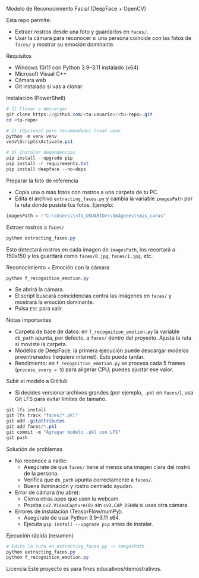 Modelo de Reconocimiento Facial (DeepFace + OpenCV)

Esta repo permite:
- Extraer rostros desde una foto y guardarlos en `faces/`.
- Usar la cámara para reconocer si una persona coincide con las fotos de `faces/` y mostrar su emoción dominante.

Requisitos
- Windows 10/11 con Python 3.9–3.11 instalado (x64)
- Microsoft Visual C++
- Cámara web
- Git instalado si vas a clonar

Instalación (PowerShell)
```powershell
# 1) Clonar o descargar
git clone https://github.com/<tu-usuario>/<tu-repo>.git
cd <tu-repo>

# 2) (Opcional pero recomendado) Crear venv
python -m venv venv
venv\Scripts\Activate.ps1

# 3) Instalar dependencias
pip install --upgrade pip
pip install -r requirements.txt
pip install deepface --no-deps
```

Preparar la foto de referencia
- Copia una o más fotos con rostros a una carpeta de tu PC.
- Edita el archivo `extracting_faces.py` y cambia la variable `imagesPath` por la ruta donde pusiste tus fotos. Ejemplo:
```python
imagesPath = r"C:\\Users\\<TU_USUARIO>\\Imágenes\\mis_caras"
```

Extraer rostros a `faces/`
```powershell
python extracting_faces.py
```
Esto detectará rostros en cada imagen de `imagesPath`, los recortará a 150x150 y los guardará como `faces/0.jpg`, `faces/1.jpg`, etc.

Reconocimiento + Emoción con la cámara
```powershell
python f_recognition_emotion.py
```
- Se abrirá la cámara.
- El script buscará coincidencias contra las imágenes en `faces/` y mostrará la emoción dominante.
- Pulsa `ESC` para salir.

Notas importantes
- Carpeta de base de datos: en `f_recognition_emotion.py` la variable `db_path` apunta, por defecto, a `faces/` dentro del proyecto. Ajusta la ruta si moviste la carpeta.
- Modelos de DeepFace: la primera ejecución puede descargar modelos preentrenados (requiere internet). Esto puede tardar.
- Rendimiento: en `f_recognition_emotion.py` se procesa cada 5 frames (`process_every = 5`) para aligerar CPU; puedes ajustar ese valor.

Subir el modelo a GitHub
- Si decides versionar archivos grandes (por ejemplo, `.pkl` en `faces/`), usa Git LFS para evitar límites de tamaño.
```powershell
git lfs install
git lfs track "faces/*.pkl"
git add .gitattributes
git add faces/*.pkl
git commit -m "Agregar modelo .pkl con LFS"
git push
```

Solución de problemas
- No reconoce a nadie:
	- Asegúrate de que `faces/` tiene al menos una imagen clara del rostro de la persona.
	- Verifica que `db_path` apunta correctamente a `faces/`.
	- Buena iluminación y rostro centrado ayudan.
- Error de cámara (no abre):
	- Cierra otras apps que usen la webcam.
	- Prueba `cv2.VideoCapture(0)` sin `cv2.CAP_DSHOW` si usas otra cámara.
- Errores de instalación (TensorFlow/numPy):
	- Asegúrate de usar Python 3.9–3.11 x64.
	- Ejecuta `pip install --upgrade pip` antes de instalar.

Ejecución rápida (resumen)
```powershell
# Edita la ruta en extracting_faces.py -> imagesPath
python extracting_faces.py
python f_recognition_emotion.py
```

Licencia
Este proyecto es para fines educativos/demostrativos.


